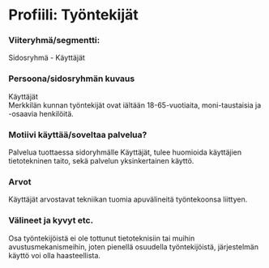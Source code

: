 # Profiili: Työntekijät

### Viiteryhmä/segmentti:
Sidosryhmä - Käyttäjät

### Persoona/sidosryhmän kuvaus

Käyttäjät<br>
Merkkilän kunnan työntekijät ovat iältään 18-65-vuotiaita, moni-taustaisia ja -osaavia henkilöitä.

### Motiivi käyttää/soveltaa palvelua? 
Palvelua tuottaessa sidoryhmälle Käyttäjät, tulee huomioida käyttäjien tietotekninen taito, sekä palvelun yksinkertainen käyttö.

### Arvot  
Käyttäjät arvostavat tekniikan tuomia apuvälineitä työntekoonsa liittyen.

### Välineet ja kyvyt etc.
Osa työntekijöistä ei ole tottunut tietoteknisiin tai muihin avustusmekanismeihin, joten pienellä osuudella työntekijöistä, järjestelmän käyttö voi olla haasteellista.